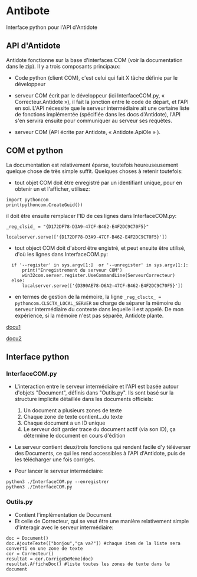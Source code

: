 # Antibote
Interface python pour l'API d'Antidote 

## API d'Antidote

Antidote fonctionne sur la base d'interfaces COM (voir la documentation dans le zip). Il y a trois composants principaux:

- Code python (client COM), c'est celui qui fait X tâche définie par le développeur

- serveur COM écrit par le développeur (ici InterfaceCOM.py, « Correcteur.Antidote »), il fait la jonction entre le code de départ, et l'API en soi. 
L'API nécessite que le serveur intermédiaire ait une certaine liste de fonctions implémentée (spécifiée dans les docs d'Antidote), 
l'API s'en servira ensuite pour communiquer au serveur ses requêtes.

- serveur COM (API écrite par Antidote, « Antidote.ApiOle » ). 

## COM et python
La documentation est relativement éparse, toutefois heureuseusement quelque chose de très simple suffit. Quelques choses à retenir toutefois:
- tout objet COM doit être enregistré par un identifiant unique, pour en obtenir un et l'afficher, utilisez:
```
import pythoncom
print(pythoncom.CreateGuid())
```
il doit être ensuite remplacer l'ID de ces lignes dans InterfaceCOM.py:

`_reg_clsid_ = "{D172DF78-D3A9-47CF-B462-E4F2DC9C70F5}"`

`localserver.serve(['{D172DF78-D3A9-47CF-B462-E4F2DC9C70F5}'])`

- tout object COM doit d'abord être engistré, et peut ensuite être utilisé, d'où les lignes dans InterfaceCOM.py:

```
  if '--register' in sys.argv[1:]  or '--unregister' in sys.argv[1:]:
      print("Enregistrement du serveur COM")
      win32com.server.register.UseCommandLine(ServeurCorrecteur)
  else:
      localserver.serve(['{D390AE78-D6A2-47CF-B462-E4F2DC9C70F5}'])

```

- en termes de gestion de la mémoire, la ligne `_reg_clsctx_ = pythoncom.CLSCTX_LOCAL_SERVER` se charge de séparer la mémoire
du serveur intermédiaire du contexte dans lequelle il est appelé. De mon expérience, si la mémoire n'est pas séparée, 
Antidote plante. 

[docu1](http://www.devshed.com/c/a/python/windows-programming-in-python-creating-com-servers)

[docu2](https://stackoverflow.com/questions/1054849/consuming-python-com-server-from-net)

## Interface python

### InterfaceCOM.py

- L'interaction entre le serveur intermédiaire et l'API est basée autour d'objets "Document", définis dans 
"Outils.py". Ils sont basé sur la structure implicite détaillée dans les documents officiels:

  1. Un document a plusieurs zones de texte
  2. Chaque zone de texte contient...du texte
  3. Chaque document a un ID unique
  4. Le serveur doit garder trace du document actif (via son ID), ça détermine le document en cours d'édition 

- Le serveur contient deux/trois fonctions qui rendent facile d'y téléverser des Documents, 
ce qui les rend accessibles à l'API d'Antidote, puis de les télécharger une fois corrigés.

- Pour lancer le serveur intermédiaire:
```
python3 ./InterfaceCOM.py --enregistrer
python3 ./InterfaceCOM.py
```

### Outils.py

- Contient l'implémentation de Document
- Et celle de Correcteur, qui se veut être une manière relativement simple d'interagir avec le serveur intermédiaire:

```
doc = Document()
doc.AjouteTexte(["bonjou","ça va?"]) #chaque item de la liste sera converti en une zone de texte
cor = Correcteur()
resultat = cor.CorrigeDeMeme(doc)  
resultat.AfficheDoc() #liste toutes les zones de texte dans le document
```




